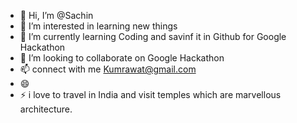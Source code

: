 - 👋 Hi, I’m @Sachin
- 👀 I’m interested in learning new things
- 🌱 I’m currently learning Coding and savinf it in Github for Google Hackathon
- 💞️ I’m looking to collaborate on Google Hackathon 
- 📫 connect with me Kumrawat@gmail.com
- 😄 
- ⚡ i love to travel in India and visit temples which are marvellous architecture.

<!---
SKumrawat/SKumrawat is a ✨ special ✨ repository because its `README.md` (this file) appears on your GitHub profile.
You can click the Preview link to take a look at your changes.
--->
